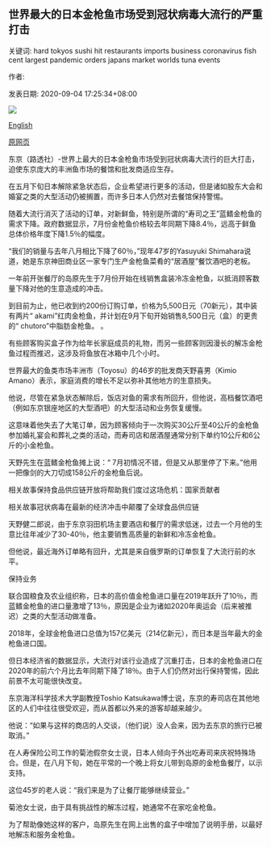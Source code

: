 ## 世界最大的日本金枪鱼市场受到冠状病毒大流行的严重打击

关键词: hard tokyos sushi hit restaurants imports business coronavirus fish cent largest pandemic orders japans market worlds tuna events

作者: 

发表日期: 2020-09-04 17:25:34+08:00

![](https://www.straitstimes.com/sites/default/files/styles/x_large/public/articles/2020/09/04/eb_japan_090420.jpg?itok=4eN3DR2q)

[English](Japan%27s%20tuna%20market%2C%20the%20world%27s%20largest%2C%20hit%20hard%20by%20coronavirus%20pandemic.md)

[原网页](https://www.straitstimes.com/asia/east-asia/japans-tuna-market-the-worlds-largest-hit-hard-by-coronavirus-pandemic)

东京（路透社）-世界上最大的日本金枪鱼市场受到冠状病毒大流行的巨大打击，迫使东京庞大的丰洲鱼市场的餐馆和批发商适应生存。

在五月下旬日本解除紧急状态后，企业希望进行更多的活动，但是诸如股东大会和婚宴之类的大型活动仍被搁置，而许多日本人仍然对去餐馆保持警惕。

随着大流行消灭了活动的订单，对新鲜鱼，特别是所谓的“寿司之王”蓝鳍金枪鱼的需求下降。政府数据显示，7月份金枪鱼价格较去年同期下降8.4％，远高于鲜鱼总体价格年度下降1.5％的幅度。

“我们的销量与去年八月相比下降了60％，”现年47岁的Yasuyuki Shimahara说道，她是东京神田商业区一家专门生产金枪鱼菜肴的“居酒屋”餐饮酒吧的老板。

一年前开张餐厅的岛原先生于7月份开始在线销售盒装冷冻金枪鱼，以抵消顾客数量下降对他的生意造成的冲击。

到目前为止，他已收到约200份订购订单，价格为5,500日元（70新元），其中装有两片“ akami”红肉金枪鱼，并计划在9月下旬开始销售8,500日元（盒）的更贵的“ chutoro”中脂肪金枪鱼。 。

有些顾客购买盒子作为给年长家庭成员的礼物，而另一些顾客则因漫长的解冻金枪鱼过程而推迟，这涉及将鱼放在冰箱中几个小时。

世界最大的鱼类市场丰洲市（Toyosu）的46岁的批发商天野喜男（Kimio Amano）表示，家庭消费的增长不足以弥补其他地方的生意损失。

他说，尽管在紧急状态解除后，饭店对鱼的需求有所回升，但他说，高档餐饮酒吧（例如东京银座地区的大型酒吧）的大型活动和业务恢复缓慢。

这意味着他失去了大笔订单，因为顾客倾向于一次购买30公斤至40公斤的金枪鱼参加婚礼宴会和葬礼之类的活动，而寿司店和居酒屋通常分别下单约10公斤和6公斤的小金枪鱼。

天野先生在蓝鳍金枪鱼摊上说：“ 7月初情况不错，但是又从那里停了下来。”他用一把像剑的大刀切成158公斤的金枪鱼后说。

相关故事保持食品供应链开放将帮助我们度过这场危机：国家贡献者

相关故事冠状病毒在最新的经济冲击中颠覆了全球食品供应链

天野健二郎说，由于东京羽田机场主要酒店和餐厅的需求低迷，过去一个月他的生意比往年减少了30-40％，他主要销售高质量的新鲜和冷冻金枪鱼。

但他说，最近海外订单略有回升，尤其是来自俄罗斯的订单恢复了大流行前的水平。

保持业务

联合国粮食及农业组织称，日本的高价值金枪鱼进口量在2019年跃升了10％，而蓝鳍金枪鱼的进口量激增了13％，原因是企业为诸如2020年奥运会（后来被推迟）之类的大型活动做准备。

2018年，全球金枪鱼进口总值为157亿美元（214亿新元），而日本是当年最大的金枪鱼进口国。

但日本经济省的数据显示，大流行对该行业造成了沉重打击，日本的金枪鱼进口在2020年的前六个月比去年同期下降了18％。由于人们仍然对出行保持警惕，因此前景不太可能很快改变。

东京海洋科学技术大学副教授Toshio Katsukawa博士说，东京的寿司店在其他地区的人们中往往很受欢迎，而从首都以外来的游客却越来越少。

他说：“如果与这样的商店的人交谈，（他们说）没人会来，因为去东京的旅行已被取消。”

在人寿保险公司工作的菊池假奈女士说，日本人倾向于外出吃寿司来庆祝特殊场合。但是，在八月下旬，她在平常的一个晚上将女儿带到岛原的金枪鱼餐厅，以示支持。

这位45岁的老人说：“我们来是为了让餐厅能够继续营业。”

菊池女士说，由于具有挑战性的解冻过程，她通常不在家吃金枪鱼。

为了帮助像她这样的客户，岛原先生在网上出售的盒子中增加了说明手册，以最好地解冻和服务金枪鱼。